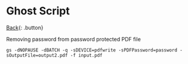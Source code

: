 # Ghost Script

[Back](../index.md#unix){: .button}

Removing password from password protected PDF file

```
gs -dNOPAUSE -dBATCH -q -sDEVICE=pdfwrite -sPDFPassword=password -sOutputFile=output2.pdf -f input.pdf
```
